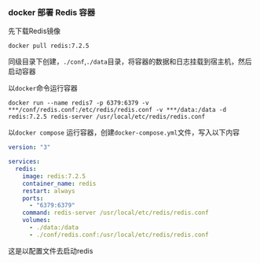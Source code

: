### docker 部署 Redis 容器

先下载Redis镜像

```shell
docker pull redis:7.2.5
```

同级目录下创建，`./conf`,`./data`目录，将容器的数据和日志挂载到宿主机，然后启动容器


以`docker`命令运行容器
```shell
docker run --name redis7 -p 6379:6379 -v ***/conf/redis.conf:/etc/redis/redis.conf -v ***/data:/data -d redis:7.2.5 redis-server /usr/local/etc/redis/redis.conf
```

以`docker compose` 运行容器，创建`docker-compose.yml`文件，写入以下内容

```yaml
version: "3"

services:
  redis:
    image: redis:7.2.5
    container_name: redis
    restart: always
    ports:
      - "6379:6379"
    command: redis-server /usr/local/etc/redis/redis.conf
    volumes:
      - ./data:/data
      - ./conf/redis.conf:/usr/local/etc/redis/redis.conf
```

这是以配置文件去启动redis